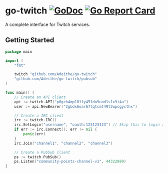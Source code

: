# go-twitch [![GoDoc](https://godoc.org/github.com/adeithe/go-twitch?status.svg)](https://godoc.org/github.com/adeithe/go-twitch) [![Go Report Card](https://goreportcard.com/badge/github.com/adeithe/go-twitch)](https://goreportcard.com/report/github.com/adeithe/go-twitch)

A complete interface for Twitch services.

## Getting Started
```go
package main

import (
	"fmt"

	twitch "github.com/Adeithe/go-twitch"
	"github.com/Adeithe/go-twitch/pubsub"
)

func main() {
	// Create an API client
	api := twitch.API("p0gch4mp101fy451do9uod1s1x9i4a")
	user := api.NewBearer("2gbdx6oar67tqtcmt49t3wpcgycthx")

	// Create a IRC client
	irc := twitch.IRC()
	irc.SetLogin("username", "oauth:123123123") // Skip this to login anonymously
	if err := irc.Connect(); err != nil {
		panic(err)
	}
	irc.Join("channel1", "channel2", "channel3")

	// Create a PubSub client
	ps := twitch.PubSub()
	ps.Listen("community-points-channel-v1", 44322889)
}
```